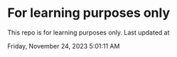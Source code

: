 # For learning purposes only
This repo is for learning purposes only.
Last updated at

Friday, November 24, 2023 5:01:11 AM

